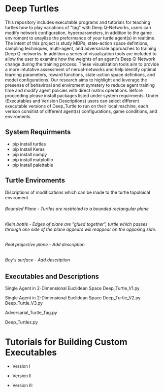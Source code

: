# Deep Turtles
This repository includes executable programs and tutorials for teaching turtles how to play variations of "tag" with Deep Q-Networks, users can modify network configuration, hyperparameters, in addition to the game enviroment to anaylize the preformance of your turtle agent(s) in realtime. The intent of this project is study MDPs, state-action space defintions, sampling techniques, multi-agent, and adversariale approaches to training Deep Q-networks. In addition a series of visualization tools are included to allow the user to examine how the weights of an agent's Deep Q-Network change during the training process. These visualization tools aim to provide a more intutative assessment of nerual-networks and help identify optimal learning parameters, reward functions, state-action space defintions, and model configurations. Our research aims to highlight and leverage the presense of behaviroal and enviroment symetery to reduce agent training time and modify agent policies with direct matrix operations. Before procceding please install packages listed under system requirments. Under (Executables and Verision Descriptions) users can select different executable versions of Deep_Turtle to run on their local machine, each verison consitist of different agent(s) configurations, game conditions, and enviroments. 


## System Requirments 
- pip install turtles
- pip install Keras
- pip install numpy
- pip install matplotlib
- pip install palettable


## Turtle Enviroments 

Discriptions of modifications which can be made to the turtle topoloical enviroment.

###### Bounded Plane - Turtles are restricted to a bounded rectangular plane 
 
###### Klein bottle - Edges of plane are "glued together", turtle which passes through one side of the plane appears will reappear on the opposing side.

###### Real projective plane - Add description

###### Boy's surface - Add description


## Executables and Descriptions


Single Agent in 2-Dimensional Euclidean Space
  Deep_Turtle_V1.py

Single Agent in 2-Dimensional Euclidean Space
Deep_Turtle_V2.py
Deep_Turtle_V3.py

Adversarial_Turtle_Tag.py

Deep_Turtles.py



# Tutorials for Building Custom Executables

- Version I

- Version II

- Version III

